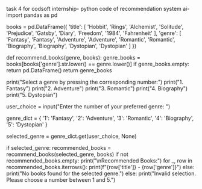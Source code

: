 task 4 for codsoft internship-
python code of recommendation system ai-
import pandas as pd

books = pd.DataFrame({
    'title': [
        'Hobbit', 'Rings',
        'Alchemist', 'Solitude',
        'Prejudice', 'Gatsby',
        'Diary', 'Freedom',
        '1984', 'Fahrenheit'
    ],
    'genre': [
        'Fantasy', 'Fantasy',
        'Adventure', 'Adventure',
        'Romantic', 'Romantic',
        'Biography', 'Biography',
        'Dystopian', 'Dystopian'
    ]
})

def recommend_books(genre, books):
    genre_books = books[books['genre'].str.lower() == genre.lower()]
    if genre_books.empty:
        return pd.DataFrame()
    return genre_books

print("Select a genre by pressing the corresponding number:")
print("1. Fantasy")
print("2. Adventure")
print("3. Romantic")
print("4. Biography")
print("5. Dystopian")

user_choice = input("Enter the number of your preferred genre: ")

genre_dict = {
    '1': 'Fantasy',
    '2': 'Adventure',
    '3': 'Romantic',
    '4': 'Biography',
    '5': 'Dystopian'
}

selected_genre = genre_dict.get(user_choice, None)

if selected_genre:
    recommended_books = recommend_books(selected_genre, books)
    if not recommended_books.empty:
        print("\nRecommended Books:")
        for _, row in recommended_books.iterrows():
            print(f"{row['title']} - {row['genre']}")
    else:
        print("No books found for the selected genre.")
else:
    print("Invalid selection. Please choose a number between 1 and 5.")
